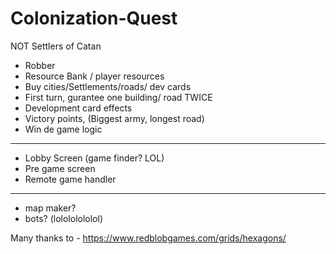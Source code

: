 # Colonization-Quest

NOT Settlers of Catan

-   Robber
-   Resource Bank / player resources
-   Buy cities/Settlements/roads/ dev cards
-   First turn, gurantee one building/ road TWICE
-   Development card effects
-   Victory points, (Biggest army, longest road)
-   Win de game logic

---

-   Lobby Screen (game finder? LOL)
-   Pre game screen
-   Remote game handler

---

-   map maker?
-   bots? (lolololololol)

Many thanks to -
https://www.redblobgames.com/grids/hexagons/
